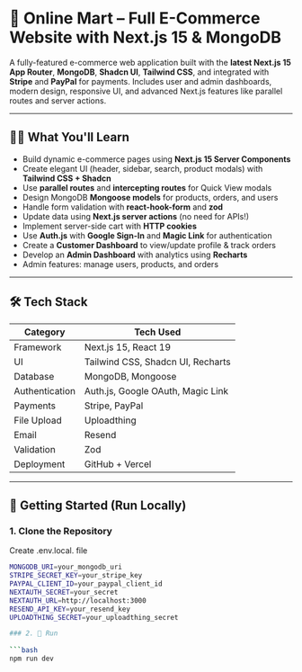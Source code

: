 # 🛒 Online Mart – Full E-Commerce Website with Next.js 15 & MongoDB

A fully-featured e-commerce web application built with the **latest Next.js 15 App Router**, **MongoDB**, **Shadcn UI**, **Tailwind CSS**, and integrated with **Stripe** and **PayPal** for payments. Includes user and admin dashboards, modern design, responsive UI, and advanced Next.js features like parallel routes and server actions.


---

## 🧑‍🏫 What You'll Learn

- Build dynamic e-commerce pages using **Next.js 15 Server Components**
- Create elegant UI (header, sidebar, search, product modals) with **Tailwind CSS + Shadcn**
- Use **parallel routes** and **intercepting routes** for Quick View modals
- Design MongoDB **Mongoose models** for products, orders, and users
- Handle form validation with **react-hook-form** and **zod**
- Update data using **Next.js server actions** (no need for APIs!)
- Implement server-side cart with **HTTP cookies**
- Use **Auth.js** with **Google Sign-In** and **Magic Link** for authentication
- Create a **Customer Dashboard** to view/update profile & track orders
- Develop an **Admin Dashboard** with analytics using **Recharts**
- Admin features: manage users, products, and orders

---

## 🛠️ Tech Stack

| Category        | Tech Used                                  |
|----------------|---------------------------------------------|
| Framework       | Next.js 15, React 19                        |
| UI              | Tailwind CSS, Shadcn UI, Recharts           |
| Database        | MongoDB, Mongoose                          |
| Authentication  | Auth.js, Google OAuth, Magic Link          |
| Payments        | Stripe, PayPal                             |
| File Upload     | Uploadthing                                |
| Email           | Resend                                     |
| Validation      | Zod                                        |
| Deployment      | GitHub + Vercel                            |

---

## 🚀 Getting Started (Run Locally)

### 1. Clone the Repository
Create .env.local. file

```bash
MONGODB_URI=your_mongodb_uri
STRIPE_SECRET_KEY=your_stripe_key
PAYPAL_CLIENT_ID=your_paypal_client_id
NEXTAUTH_SECRET=your_secret
NEXTAUTH_URL=http://localhost:3000
RESEND_API_KEY=your_resend_key
UPLOADTHING_SECRET=your_uploadthing_secret

### 2. 🔐 Run
 
```bash
npm run dev


